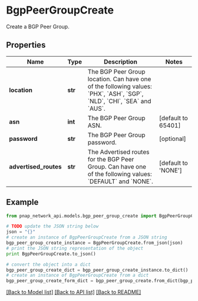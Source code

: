 # BgpPeerGroupCreate

Create a BGP Peer Group.

## Properties

Name | Type | Description | Notes
------------ | ------------- | ------------- | -------------
**location** | **str** | The BGP Peer Group location. Can have one of the following values: &#x60;PHX&#x60;, &#x60;ASH&#x60;, &#x60;SGP&#x60;, &#x60;NLD&#x60;, &#x60;CHI&#x60;, &#x60;SEA&#x60; and &#x60;AUS&#x60;. | 
**asn** | **int** | The BGP Peer Group ASN. | [default to 65401]
**password** | **str** | The BGP Peer Group password. | [optional] 
**advertised_routes** | **str** | The Advertised routes for the BGP Peer Group. Can have one of the following values: &#x60;DEFAULT&#x60; and &#x60;NONE&#x60;. | [default to 'NONE']

## Example

```python
from pnap_network_api.models.bgp_peer_group_create import BgpPeerGroupCreate

# TODO update the JSON string below
json = "{}"
# create an instance of BgpPeerGroupCreate from a JSON string
bgp_peer_group_create_instance = BgpPeerGroupCreate.from_json(json)
# print the JSON string representation of the object
print BgpPeerGroupCreate.to_json()

# convert the object into a dict
bgp_peer_group_create_dict = bgp_peer_group_create_instance.to_dict()
# create an instance of BgpPeerGroupCreate from a dict
bgp_peer_group_create_form_dict = bgp_peer_group_create.from_dict(bgp_peer_group_create_dict)
```
[[Back to Model list]](../README.md#documentation-for-models) [[Back to API list]](../README.md#documentation-for-api-endpoints) [[Back to README]](../README.md)



